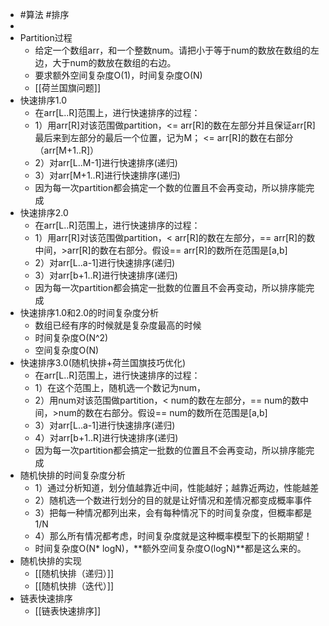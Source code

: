 - #算法 #排序
-
- Partition过程
	- 给定一个数组arr，和一个整数num。请把小于等于num的数放在数组的左边，大于num的数放在数组的右边。
	- 要求额外空间复杂度O(1)，时间复杂度O(N)
	- [[荷兰国旗问题]]
- 快速排序1.0
	- 在arr[L..R]范围上，进行快速排序的过程：
	- 1）用arr[R]对该范围做partition，<= arr[R]的数在左部分并且保证arr[R]最后来到左部分的最后一个位置，记为M； <= arr[R]的数在右部分（arr[M+1..R]）
	- 2）对arr[L..M-1]进行快速排序(递归)
	- 3）对arr[M+1..R]进行快速排序(递归)
	- 因为每一次partition都会搞定一个数的位置且不会再变动，所以排序能完成
- 快速排序2.0
	- 在arr[L..R]范围上，进行快速排序的过程：
	- 1）用arr[R]对该范围做partition，< arr[R]的数在左部分，== arr[R]的数中间，>arr[R]的数在右部分。假设== arr[R]的数所在范围是[a,b]
	- 2）对arr[L..a-1]进行快速排序(递归)
	- 3）对arr[b+1..R]进行快速排序(递归)
	- 因为每一次partition都会搞定一批数的位置且不会再变动，所以排序能完成
- 快速排序1.0和2.0的时间复杂度分析
	- 数组已经有序的时候就是复杂度最高的时候
	- 时间复杂度O(N^2)
	- 空间复杂度O(N)
- 快速排序3.0(随机快排+荷兰国旗技巧优化)
	- 在arr[L..R]范围上，进行快速排序的过程：
	- 1）在这个范围上，随机选一个数记为num，
	- 2）用num对该范围做partition，< num的数在左部分，== num的数中间，>num的数在右部分。假设== num的数所在范围是[a,b]
	- 3）对arr[L..a-1]进行快速排序(递归)
	- 4）对arr[b+1..R]进行快速排序(递归)
	- 因为每一次partition都会搞定一批数的位置且不会再变动，所以排序能完成
- 随机快排的时间复杂度分析
	- 1）通过分析知道，划分值越靠近中间，性能越好；越靠近两边，性能越差
	- 2）随机选一个数进行划分的目的就是让好情况和差情况都变成概率事件
	- 3）把每一种情况都列出来，会有每种情况下的时间复杂度，但概率都是1/N
	- 4）那么所有情况都考虑，时间复杂度就是这种概率模型下的长期期望！
	- 时间复杂度O(N* logN)，**额外空间复杂度O(logN)**都是这么来的。
- 随机快排的实现
	- [[随机快排（递归）]]
	- [[随机快排（迭代）]]
- 链表快速排序
	- [[链表快速排序]]